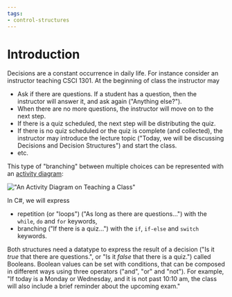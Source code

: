 ```yaml
---
tags:
- control-structures
---
```


#  Introduction

Decisions are a constant occurrence in daily life.
For instance consider an instructor teaching CSCI 1301.
At the beginning of class the instructor may

- Ask if there are questions. If a student has a question, then the instructor will answer it, and ask again ("Anything else?").
- When there are no more questions, the instructor will move on to the next step.
- If there is a quiz scheduled, the next step will be distributing the quiz.
- If there is no quiz scheduled or the quiz is complete (and collected), the instructor may introduce the lecture topic ("Today, we will be discussing Decisions and Decision Structures") and start the class.
- etc.

This type of "branching" between multiple choices can be represented with an [activity diagram](https://www.wikiwand.com/en/articles/Activity_diagram):

!["An Activity Diagram on Teaching a Class"](img/activity_diag_teaching)

In C#, we will express

- repetition (or "loops") ("As long as there are questions…") with the `while`, `do` and `for` keywords,
- branching ("If there is a quiz…") with the `if`, `if-else` and `switch` keywords.

Both structures need a datatype to express the result of a decision ("Is it _true_ that there are questions.", or "Is it _false_ that there is a quiz.") called Booleans.
Boolean values can be set with conditions, that can be composed in different ways using three operators ("and", "or" and "not").  For example, "If today is a Monday or Wednesday, and it is not past 10:10 am, the class will also include a brief reminder about the upcoming exam."
